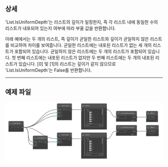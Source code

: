 ## 상세
'List.IsUniformDepth'는 리스트의 깊이가 일정한지, 즉 각 리스트 내에 동일한 수의 리스트가 내포되어 있는지 여부에 따라 부울 값을 반환합니다.

아래 예에서는 두 개의 리스트, 즉 깊이가 균일한 리스트와 깊이가 균일하지 않은 리스트를 비교하여 차이를 보여줍니다. 균일한 리스트에는 내포된 리스트가 없는 세 개의 리스트가 포함되어 있습니다. 균일하지 않은 리스트에는 두 개의 리스트가 포함되어 있습니다. 첫 번째 리스트에는 내포된 리스트가 없지만 두 번째 리스트에는 두 개의 내포된 리스트가 있습니다. [0] 및 [1]의 리스트는 깊이가 같지 않으므로 'List.IsUniformDepth'는 False를 반환합니다.
___
## 예제 파일

![List.IsUniformDepth](./DSCore.List.IsUniformDepth_img.jpg)
